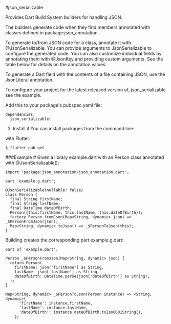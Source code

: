 #json_serializable

Provides Dart Build System builders for handling JSON.

The builders generate code when they find members annotated with classes defined in package:json_annotation.

To generate to/from JSON code for a class, annotate it with @JsonSerializable. You can provide arguments to JsonSerializable to configure the generated code. You can also customize individual fields by annotating them with @JsonKey and providing custom arguments. See the table below for details on the annotation values.

To generate a Dart field with the contents of a file containing JSON, use the JsonLiteral annotation.

To configure your project for the latest released version of, json_serializable see the example.

Add this to your package's pubspec.yaml file:

````
dependencies:
  json_serializable:
````
2. Install it
You can install packages from the command line:

with Flutter:

````
$ flutter pub get
````

###Example #
Given a library example.dart with an Person class annotated with @JsonSerializable():
````
import 'package:json_annotation/json_annotation.dart';

part 'example.g.dart';

@JsonSerializable(nullable: false)
class Person {
  final String firstName;
  final String lastName;
  final DateTime dateOfBirth;
  Person({this.firstName, this.lastName, this.dateOfBirth});
  factory Person.fromJson(Map<String, dynamic> json) => _$PersonFromJson(json);
  Map<String, dynamic> toJson() => _$PersonToJson(this);
}
````
Building creates the corresponding part example.g.dart:
````
part of 'example.dart';

Person _$PersonFromJson(Map<String, dynamic> json) {
  return Person(
    firstName: json['firstName'] as String,
    lastName: json['lastName'] as String,
    dateOfBirth: DateTime.parse(json['dateOfBirth'] as String),
  );
}

Map<String, dynamic> _$PersonToJson(Person instance) => <String, dynamic>{
      'firstName': instance.firstName,
      'lastName': instance.lastName,
      'dateOfBirth': instance.dateOfBirth.toIso8601String(),
    };
````